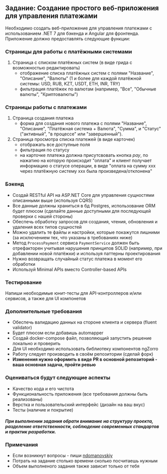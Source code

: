 ## Задание: Создание простого веб-приложения для управления платежами

Необходимо создать веб-приложение для управления платежами с использованием .NET 7 для бэкенда и Angular для фронтенда. Приложение должно предоставлять следующие функции:

### Страницы для работы с платёжными системами

1. Страница с списком платёжных систем (в виде грида с возможностью редактировать)
   - отображение списка платёжных систем с полями "Название", "Описание", "Валюты" (1 и более для каждой платёжной системы: USD, RUB, KZT, USDT, ETH, INR, TRY)
   - фильтрация платёжек по валютам (например, "Все", "Обычные валюты", "Криптовалюты")

### Страницы работы с платежами

1. Страница создания платежа
   - форма для создания нового платежа с полями "Название", "Описание", "Платёжная система + Валюта", "Сумма", и "Статус" ("активный", "в процессе" или "завершенный").
1. Страница просмотра списка платежей (в виде карточек)
   - отображать все доступные поля
   - фильтрация по статусу
   - на карточке платежа должна присутсвовать кнопка _pay_, по нажатию на которую происходит "оплата" и клиент получает информацию о статусе операции, в виде "оплата на сумму ххх через платёжную систему ххх была произведена/отклонена"

### Бэкенд

- Создай RESTful API на ASP.NET Core для управления сущностями описанными выше (используя CQRS)
- Все данные должны храниться в бд Postgres, использование ORM будет плюсом (сделайте данные доступными для последующей проверки с нашей стороны)
- Обеспечь обработку запросов для создания, чтения, обновления и удаления всех типов сущностей
- Можно удалить те файлы и настройки, которые покажутся лишними (за исключением тех, что указаны в требованиях ниже)
- Метод `ProcessPayment` сервиса `PaymentService` должен быть отрефакторен учитывая нарушения принципов SOLID (например, при добавлении новой платёжки) и используя паттерны проектирования
- Нужно возвращать случайный статус платежа в момент его обработки
- Используй Minimal APIs вместо Controller-based APIs

### Тестирование

Напиши необходимые юнит-тесты для API-контроллеров и/или сервисов, а также для UI компонетов

### Дополнительные требования

- Обеспечь валидацию данных на стороне клиента и сервера (fluent validator)
- Будет плюсом если добавишь automapper
- Создай docker-compose файл, позволяющий запустить решение локально и проверить
- Для UI необходимо использовать библиотеку компонентов ngZorro
- Работу следует производить в своём репозитории (сделай форк)
- **Изменения нужно оформить в виде PR в основной репозиторий - ваша основная задача, пройти ревью**

### Оцениваться будут следующие аспекты

- Качество кода и его чистота
- Функциональность приложения (все требования должны быть реализованы)
- Верстка и пользовательский интерфейс (дизайн на ваш вкус)
- Тесты (наличие и покрытие)

#### _При выполнении задания обрати внимание на структуру проекта, разделение ответственности, соблюдение современных стандартов и практик разработки._

### Примечания
- Если возникнут вопросы - пиши [ndomanovskiy](https://t.me/ndomanovskiy)
- Потрать на задание столько времени сколько посчитаешь нужным
- Объем выполненого задания также зависит только от тебя

